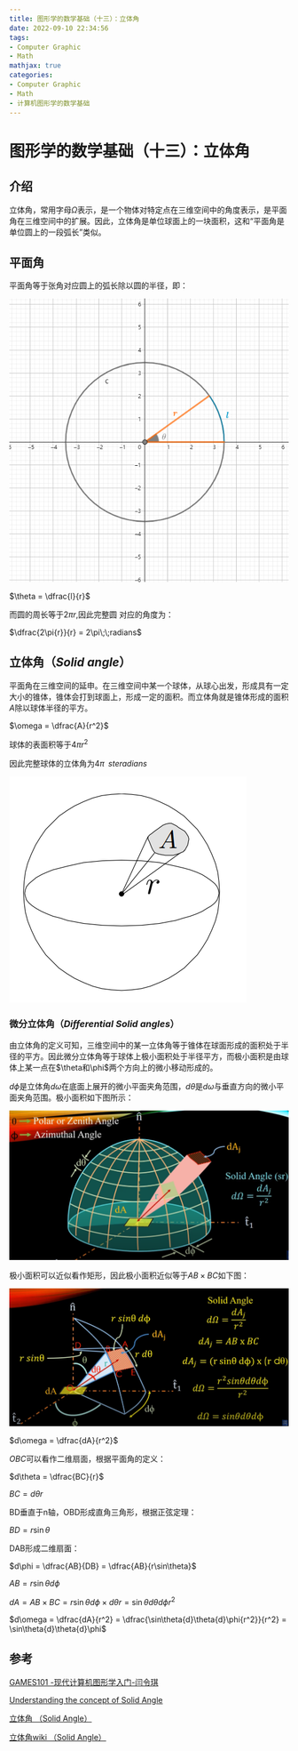 ```yaml
---
title: 图形学的数学基础（十三）：立体角
date: 2022-09-10 22:34:56
tags:
- Computer Graphic
- Math
mathjax: true
categories:
- Computer Graphic
- Math
- 计算机图形学的数学基础
---
```


# 图形学的数学基础（十三）：立体角

## 介绍
立体角，常用字母$\Omega$表示，是一个物体对特定点在三维空间中的角度表示，是平面角在三维空间中的扩展。因此，立体角是单位球面上的一块面积，这和“平面角是单位圆上的一段弧长”类似。

## 平面角
平面角等于张角对应圆上的弧长除以圆的半径，即：

![平面角](图形学的数学基础（十三）：立体角/1.png)

$\theta = \dfrac{l}{r}$

而圆的周长等于$2\pi{r}$,因此完整圆
对应的角度为：

$\dfrac{2\pi{r}}{r} = 2\pi\;\;radians$

## 立体角（$Solid\;angle$）

平面角在三维空间的延申。在三维空间中某一个球体，从球心出发，形成具有一定大小的锥体，锥体会打到球面上，形成一定的面积。而立体角就是锥体形成的面积$A$除以球体半径的平方。

$\omega = \dfrac{A}{r^2}$

球体的表面积等于$4\pi{r^2}$

因此完整球体的立体角为$4\pi\;\;steradians$

![平面角](图形学的数学基础（十三）：立体角/2.jpg)

### 微分立体角（$Differential\;Solid\;angles$）
由立体角的定义可知，三维空间中的某一立体角等于锥体在球面形成的面积处于半径的平方。因此微分立体角等于球体上极小面积处于半径平方，而极小面积是由球体上某一点在$\theta和\phi$两个方向上的微小移动形成的。

$d\phi$是立体角$d\omega$在底面上展开的微小平面夹角范围，$d\theta$是$d\omega$与垂直方向的微小平面夹角范围。极小面积如下图所示：

![平面角](图形学的数学基础（十三）：立体角/3.png)

极小面积可以近似看作矩形，因此极小面积近似等于$AB\times{BC}$如下图：

![平面角](图形学的数学基础（十三）：立体角/4.jpg)

$d\omega = \dfrac{dA}{r^2}$

$OBC$可以看作二维扇面，根据平面角的定义：

$d\theta = \dfrac{BC}{r}$

$BC = d\theta{r}$

BD垂直于n轴，OBD形成直角三角形，根据正弦定理：

$BD = r\sin\theta$

DAB形成二维扇面：

$d\phi = \dfrac{AB}{DB} = \dfrac{AB}{r\sin\theta}$

$AB = r\sin\theta{d}\phi$

$dA = AB\times{BC} = r\sin\theta{d}\phi\times {d\theta{r}} = \sin\theta{d}\theta{d}\phi{r^2}$

$d\omega = \dfrac{dA}{r^2} = \dfrac{\sin\theta{d}\theta{d}\phi{r^2}}{r^2} = \sin\theta{d}\theta{d}\phi$

## 参考

[GAMES101 -现代计算机图形学入门-闫令琪](https://www.bilibili.com/video/BV1X7411F744?p=2&vd_source=b3b87210888ec87be647603921054a36)

[Understanding the concept of Solid Angle](https://www.youtube.com/watch?v=VmnkkWLwVsc)

[立体角 （Solid Angle）](https://zhuanlan.zhihu.com/p/450731138)

[立体角wiki （Solid Angle）](https://zh.wikipedia.org/wiki/%E7%AB%8B%E9%AB%94%E8%A7%92)



